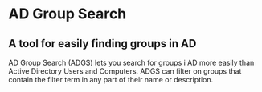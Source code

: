 # AD Group Search

## A tool for easily finding groups in AD

AD Group Search (ADGS) lets you search for groups i AD more easily than Active Directory Users and Computers. ADGS can filter on groups that contain the filter term in any part of their name or description.